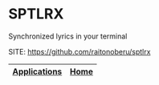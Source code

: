 # SPTLRX

 Synchronized lyrics in your terminal

 SITE: https://github.com/raitonoberu/sptlrx

 | [Applications](https://portable-linux-apps.github.io/apps.html) | [Home](https://portable-linux-apps.github.io)
 | --- | --- |
